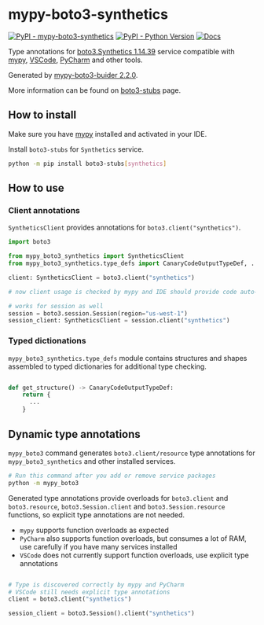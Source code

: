 # mypy-boto3-synthetics

[![PyPI - mypy-boto3-synthetics](https://img.shields.io/pypi/v/mypy-boto3-synthetics.svg?color=blue)](https://pypi.org/project/mypy-boto3-synthetics)
[![PyPI - Python Version](https://img.shields.io/pypi/pyversions/mypy-boto3-synthetics.svg?color=blue)](https://pypi.org/project/mypy-boto3-synthetics)
[![Docs](https://img.shields.io/readthedocs/mypy-boto3-builder.svg?color=blue)](https://mypy-boto3-builder.readthedocs.io/)

Type annotations for
[boto3.Synthetics 1.14.39](https://boto3.amazonaws.com/v1/documentation/api/1.14.39/reference/services/synthetics.html#Synthetics) service
compatible with [mypy](https://github.com/python/mypy), [VSCode](https://code.visualstudio.com/),
[PyCharm](https://www.jetbrains.com/pycharm/) and other tools.

Generated by [mypy-boto3-buider 2.2.0](https://github.com/vemel/mypy_boto3_builder).

More information can be found on [boto3-stubs](https://pypi.org/project/boto3-stubs/) page.

## How to install

Make sure you have [mypy](https://github.com/python/mypy) installed and activated in your IDE.

Install `boto3-stubs` for `Synthetics` service.

```bash
python -m pip install boto3-stubs[synthetics]
```

## How to use

### Client annotations

`SyntheticsClient` provides annotations for `boto3.client("synthetics")`.

```python
import boto3

from mypy_boto3_synthetics import SyntheticsClient
from mypy_boto3_synthetics.type_defs import CanaryCodeOutputTypeDef, ...

client: SyntheticsClient = boto3.client("synthetics")

# now client usage is checked by mypy and IDE should provide code auto-complete

# works for session as well
session = boto3.session.Session(region="us-west-1")
session_client: SyntheticsClient = session.client("synthetics")
```








### Typed dictionations

`mypy_boto3_synthetics.type_defs` module contains structures and shapes assembled
to typed dictionaries for additional type checking.

```python

def get_structure() -> CanaryCodeOutputTypeDef:
    return {
      ...
    }
```


## Dynamic type annotations

`mypy_boto3` command generates `boto3.client/resource` type annotations for
`mypy_boto3_synthetics` and other installed services.

```bash
# Run this command after you add or remove service packages
python -m mypy_boto3
```

Generated type annotations provide overloads for `boto3.client` and `boto3.resource`,
`boto3.Session.client` and `boto3.Session.resource` functions,
so explicit type annotations are not needed.

- `mypy` supports function overloads as expected
- `PyCharm` also supports function overloads, but consumes a lot of RAM, use carefully if you have many services installed
- `VSCode` does not currently support function overloads, use explicit type annotations

```python

# Type is discovered correctly by mypy and PyCharm
# VSCode still needs explicit type annotations
client = boto3.client("synthetics")

session_client = boto3.Session().client("synthetics")
```
